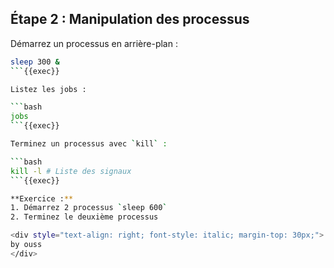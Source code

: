 ## Étape 2 : Manipulation des processus

Démarrez un processus en arrière-plan :

```bash
sleep 300 &
```{{exec}}

Listez les jobs :

```bash
jobs
```{{exec}}

Terminez un processus avec `kill` :

```bash
kill -l # Liste des signaux
```{{exec}}

**Exercice :**
1. Démarrez 2 processus `sleep 600`
2. Terminez le deuxième processus

<div style="text-align: right; font-style: italic; margin-top: 30px;">
by ouss
</div>